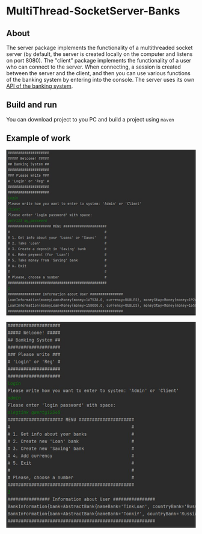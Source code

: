 # MultiThread-SocketServer-Banks

## About

The server package implements the functionality of a multithreaded socket server (by default, the server is created locally on the computer and listens on port 8080).
The "client" package implements the functionality of a user who can connect to the server.
When connecting, a session is created between the server and the client, and then you can use various functions of the banking system by entering into the console.
The server uses its own [API of the banking system](https://github.com/trofik00777/Banking-System-API).


## Build and run

You can download project to you PC and build a project using `maven`

## Example of work

![pic1](./forReadme/exampleWork.jpg)

![pic2](./forReadme/exampleWork1.jpg)
